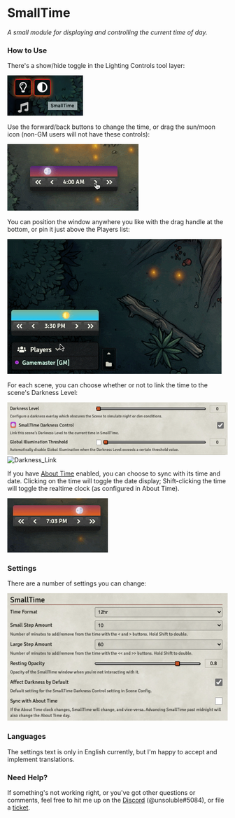 # SmallTime

*A small module for displaying and controlling the current time of day.*

### How to Use

There's a show/hide toggle in the Lighting Controls tool layer:

![Toggle Control](doc/Toggle_Control.png)

Use the forward/back buttons to change the time, or drag the sun/moon icon (non-GM users will not have these controls):

![Basic Operation](doc/Basic_Operation.gif)

You can position the window anywhere you like with the drag handle at the bottom, or pin it just above the Players list:

![Placement](doc/Placement.gif)

For each scene, you can choose whether or not to link the time to the scene's Darkness Level:

![Scene_Config](doc/Scene_Config.png)
![Darkness_Link](doc/Darkness_Link.gif)

If you have [About Time](https://foundryvtt.com/packages/about-time) enabled, you can choose to sync with its time and date. Clicking on the time will toggle the date display; Shift-clicking the time will toggle the realtime clock (as configured in About Time).

![About_Time_Integration](doc/About_Time_Integration.gif)

### Settings

There are a number of settings you can change:

![Settings](doc/Settings.png)

### Languages

The settings text is only in English currently, but I'm happy to accept and implement translations.

### Need Help?

If something's not working right, or you've got other questions or comments, feel free to hit me up on the [Discord](https://discord.gg/DeCbb8xbUw) (@unsoluble#5084), or file a [ticket](https://github.com/unsoluble/smalltime/issues).
